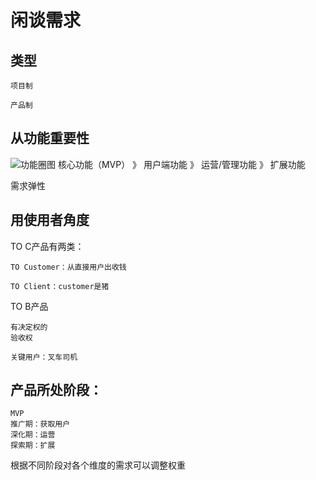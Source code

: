 # 闲谈需求

## 类型

    项目制

    产品制


## 从功能重要性

![功能圈图]()
核心功能（MVP） 》 用户端功能 》 运营/管理功能 》 扩展功能

需求弹性



## 用使用者角度

TO C产品有两类：

    TO Customer：从直接用户出收钱

    TO Client：customer是猪


TO B产品

    有决定权的
    验收权

    关键用户：叉车司机

## 产品所处阶段：
    MVP
    推广期：获取用户
    深化期：运营
    探索期：扩展


根据不同阶段对各个维度的需求可以调整权重
